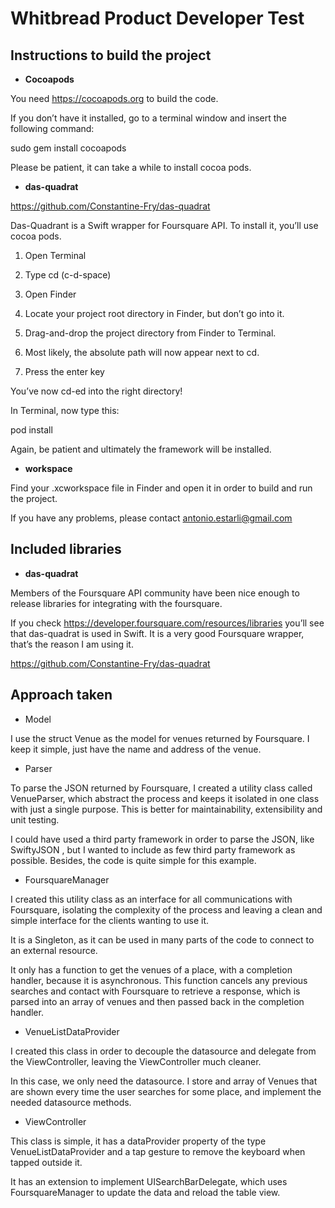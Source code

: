 # Whitbread Product Developer Test

## Instructions to build the project

* **Cocoapods**

You need https://cocoapods.org to build the code. 

If you don’t have it installed, go to a terminal window and insert the following command:

sudo gem install cocoapods

Please be patient, it can take a while to install cocoa pods.

* **das-quadrat**

https://github.com/Constantine-Fry/das-quadrat

Das-Quadrant is a Swift wrapper for Foursquare API. To install it, you’ll use cocoa pods.

1) Open Terminal

2) Type cd (c-d-space)

3) Open Finder

4) Locate your project root directory in Finder, but don’t go into it.

5) Drag-and-drop the project directory from Finder to Terminal.

6) Most likely, the absolute path will now appear next to cd.

7) Press the enter key

You’ve now cd-ed into the right directory!

In Terminal, now type this:

pod install

Again, be patient and ultimately the framework will be installed.

* **workspace**

Find your .xcworkspace file in Finder and open it in order to build and run the project.

If you have any problems, please contact antonio.estarli@gmail.com

## Included libraries

* **das-quadrat**

Members of the Foursquare API community have been nice enough to release libraries for integrating with the foursquare. 

If you check https://developer.foursquare.com/resources/libraries you’ll see that das-quadrat is used in Swift. It is a very good Foursquare wrapper, that’s the reason I am using it. 

https://github.com/Constantine-Fry/das-quadrat


## Approach taken

* Model

I use the struct Venue as the model for venues returned by Foursquare. 
I keep it simple, just have the name and address of the venue.

* Parser

To parse the JSON returned by Foursquare, I created a utility class called VenueParser, which abstract the process and keeps it isolated in one class with just a single purpose. This is better for maintainability, extensibility and unit testing.

I could have used a third party framework in order to parse the JSON, like SwiftyJSON , but I wanted to include as few third party framework as possible. Besides, the code is quite simple for this example.

* FoursquareManager

I created this utility class as an interface for all communications with Foursquare, isolating the complexity of the process and leaving a clean and simple interface for the clients wanting to use it.

It is a Singleton, as it can be used in many parts of the code to connect to an external resource.

It only has a function to get the venues of a place, with a completion handler, because it is asynchronous. This function cancels any previous searches and contact with Foursquare to retrieve a response, which is parsed into an array of venues and then passed back in the completion handler.

* VenueListDataProvider

I created this class in order to decouple the datasource and delegate from the ViewController, leaving the ViewController much cleaner.

In this case, we only need the datasource. I store and array of Venues that are shown every time the user searches for some place, and implement the needed datasource methods.

* ViewController

This class is simple, it has a dataProvider property of the type VenueListDataProvider and a tap gesture to remove the keyboard when tapped outside it.

It has an extension to implement UISearchBarDelegate, which uses FoursquareManager to update the data and reload the table view.



 
